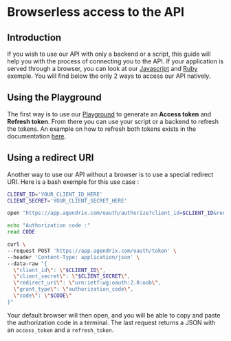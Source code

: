 # Browserless access to the API

## Introduction

If you wish to use our API with only a backend or a script, this guide will help you with the process of connecting you to the API. If your application is served through a browser, you can look at our [Javascript](https://github.com/agendrix/public-api-integration-examples/tree/main/js) and [Ruby](https://github.com/agendrix/public-api-integration-examples/tree/main/ruby) exemple.
You will find below the only 2 ways to access our API natively.


## Using the Playground

The first way is to use our [Playground](https://developers.agendrix.com/playground) to generate an **Access token** and **Refresh token**. From there you
can use your script or a backend to refresh the tokens. An example on how to refresh both tokens exists in the documentation [here](https://developers.agendrix.com/documentation#section/OAuth-2.0/Exchange-the-Refresh-Token-for-a-New-Access-Token).

## Using a redirect URI

Another way to use our API without a browser is to use a special redirect URI. Here is a bash exemple for this use case : 
```bash
CLIENT_ID='YOUR_CLIENT_ID_HERE'
CLIENT_SECRET='YOUR_CLIENT_SECRET_HERE'

open "https://app.agendrix.com/oauth/authorize?client_id=$CLIENT_ID&redirect_uri=urn:ietf:wg:oauth:2.0:oob&response_type=code&scope=read+write"

echo "Authorization code :"
read CODE

curl \
--request POST 'https://app.agendrix.com/oauth/token' \
--header 'Content-Type: application/json' \
--data-raw "{
  \"client_id\": \"$CLIENT_ID\",
  \"client_secret\": \"$CLIENT_SECRET\",
  \"redirect_uri\": \"urn:ietf:wg:oauth:2.0:oob\",
  \"grant_type\": \"authorization_code\",
  \"code\": \"$CODE\"
}"
```

Your default browser will then open, and you will be able to copy and paste the authorization code in a terminal. The last request returns a JSON with an `access_token` and a `refresh_token`.
